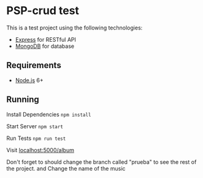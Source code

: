 # PSP-crud test

This is a test project using the following technologies:
- [Express](http://expressjs.com/) for RESTful API
- [MongoDB](https://www.mongodb.com/) for database

## Requirements

- [Node.js](https://nodejs.org/en/) 6+

## Running

Install Dependencies
```npm install```

Start Server
```npm start```

Run Tests
```npm run test```

Visit [localhost:5000/album](http://localhost:5000/album)

Don't forget to should change the branch called "prueba" to see the rest of the project.
and Change the name of the music
